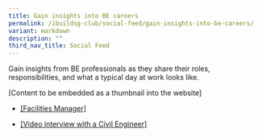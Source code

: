 ```yaml
---
title: Gain insights into BE careers
permalink: /ibuildsg-club/social-feed/gain-insights-into-be-careers/
variant: markdown
description: ""
third_nav_title: Social Feed
---
```

<p>Gain insights from BE professionals as they share their roles, responsibilities,
and what a typical day at work looks like.</p>
<p>[Content to be embedded as a thumbnail into the website]</p>
<ul>
<li>
<p><a href="https://www.facebook.com/share/r/14GUvzj5NFW/" rel="noopener noreferrer nofollow" target="_blank"><u>[Facilities Manager]</u></a>&nbsp;</p>
</li>
<li>
<p><a href="https://www.facebook.com/share/v/1DouwR5525/" rel="noopener noreferrer nofollow" target="_blank"><u>[Video interview with a Civil Engineer]</u></a>
</p>
</li>
</ul>
<p>
<br>
</p>